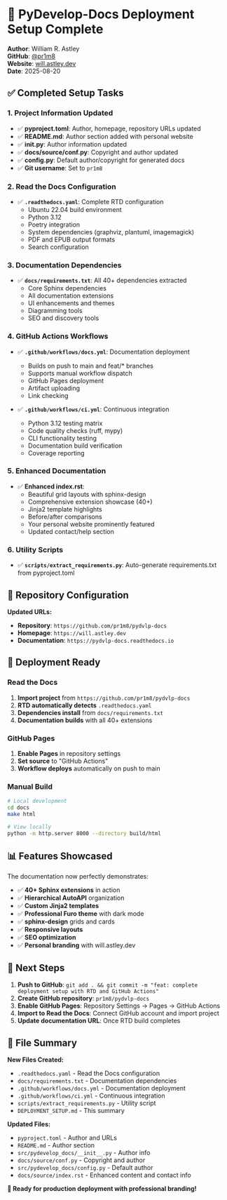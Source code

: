 # 🚀 PyDevelop-Docs Deployment Setup Complete

**Author**: William R. Astley  
**GitHub**: [@pr1m8](https://github.com/pr1m8)  
**Website**: [will.astley.dev](https://will.astley.dev)  
**Date**: 2025-08-20

## ✅ **Completed Setup Tasks**

### 1. **Project Information Updated**
- ✅ **pyproject.toml**: Author, homepage, repository URLs updated
- ✅ **README.md**: Author section added with personal website
- ✅ **__init__.py**: Author information updated  
- ✅ **docs/source/conf.py**: Copyright and author updated
- ✅ **config.py**: Default author/copyright for generated docs
- ✅ **Git username**: Set to `pr1m8`

### 2. **Read the Docs Configuration**
- ✅ **`.readthedocs.yaml`**: Complete RTD configuration
  - Ubuntu 22.04 build environment
  - Python 3.12
  - Poetry integration
  - System dependencies (graphviz, plantuml, imagemagick)
  - PDF and EPUB output formats
  - Search configuration

### 3. **Documentation Dependencies**
- ✅ **`docs/requirements.txt`**: All 40+ dependencies extracted
  - Core Sphinx dependencies
  - All documentation extensions
  - UI enhancements and themes
  - Diagramming tools
  - SEO and discovery tools

### 4. **GitHub Actions Workflows**
- ✅ **`.github/workflows/docs.yml`**: Documentation deployment
  - Builds on push to main and feat/* branches
  - Supports manual workflow dispatch
  - GitHub Pages deployment
  - Artifact uploading
  - Link checking

- ✅ **`.github/workflows/ci.yml`**: Continuous integration
  - Python 3.12 testing matrix
  - Code quality checks (ruff, mypy)
  - CLI functionality testing
  - Documentation build verification
  - Coverage reporting

### 5. **Enhanced Documentation**
- ✅ **Enhanced index.rst**: 
  - Beautiful grid layouts with sphinx-design
  - Comprehensive extension showcase (40+)
  - Jinja2 template highlights
  - Before/after comparisons
  - Your personal website prominently featured
  - Updated contact/help section

### 6. **Utility Scripts**
- ✅ **`scripts/extract_requirements.py`**: Auto-generate requirements.txt from pyproject.toml

## 🔗 **Repository Configuration**

**Updated URLs:**
- **Repository**: `https://github.com/pr1m8/pydvlp-docs`
- **Homepage**: `https://will.astley.dev`
- **Documentation**: `https://pydvlp-docs.readthedocs.io`

## 🚀 **Deployment Ready**

### **Read the Docs**
1. **Import project** from `https://github.com/pr1m8/pydvlp-docs`
2. **RTD automatically detects** `.readthedocs.yaml`
3. **Dependencies install** from `docs/requirements.txt`
4. **Documentation builds** with all 40+ extensions

### **GitHub Pages** 
1. **Enable Pages** in repository settings
2. **Set source** to "GitHub Actions"
3. **Workflow deploys** automatically on push to main

### **Manual Build**
```bash
# Local development
cd docs
make html

# View locally
python -m http.server 8000 --directory build/html
```

## 📊 **Features Showcased**

The documentation now perfectly demonstrates:
- ✅ **40+ Sphinx extensions** in action
- ✅ **Hierarchical AutoAPI** organization
- ✅ **Custom Jinja2 templates**
- ✅ **Professional Furo theme** with dark mode
- ✅ **sphinx-design** grids and cards
- ✅ **Responsive layouts**
- ✅ **SEO optimization**
- ✅ **Personal branding** with will.astley.dev

## 🎯 **Next Steps**

1. **Push to GitHub**: `git add . && git commit -m "feat: complete deployment setup with RTD and GitHub Actions"`
2. **Create GitHub repository**: `pr1m8/pydvlp-docs`
3. **Enable GitHub Pages**: Repository Settings → Pages → GitHub Actions
4. **Import to Read the Docs**: Connect GitHub account and import project
5. **Update documentation URL**: Once RTD build completes

## 📝 **File Summary**

**New Files Created:**
- `.readthedocs.yaml` - Read the Docs configuration
- `docs/requirements.txt` - Documentation dependencies  
- `.github/workflows/docs.yml` - Documentation deployment
- `.github/workflows/ci.yml` - Continuous integration
- `scripts/extract_requirements.py` - Utility script
- `DEPLOYMENT_SETUP.md` - This summary

**Updated Files:**
- `pyproject.toml` - Author and URLs
- `README.md` - Author section
- `src/pydevelop_docs/__init__.py` - Author info
- `docs/source/conf.py` - Copyright and author
- `src/pydevelop_docs/config.py` - Default author
- `docs/source/index.rst` - Enhanced content and contact info

**🎉 Ready for production deployment with professional branding!**